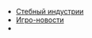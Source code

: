 - [Стебный индустрии](https://www.youtube.com/c/%D0%9A%D0%B0%D1%80%D0%B3%D0%B0%D1%81) 
- [Игро-новости](https://www.youtube.com/c/iXBTgames) 
- 